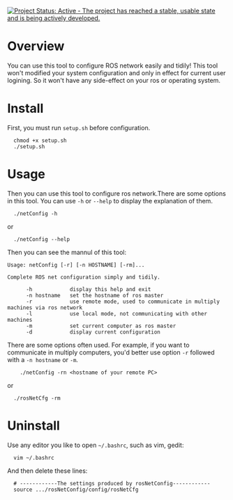[![Project Status: Active - The project has reached a stable, usable state and is being actively developed.](http://www.repostatus.org/badges/latest/active.svg)](http://www.repostatus.org/#active)

# Overview

You can use this tool to configure ROS network easily and tidily! This tool won't modified your system configuration and only in effect for current user logining. So it won't have any side-effect on your ros or operating system.

# Install

First, you must run `setup.sh` before configuration.

      chmod +x setup.sh
      ./setup.sh

# Usage

Then you can use this tool to configure ros network.There are some options in this tool. You can use `-h` or `--help` to display the explanation of them.

      ./netConfig -h
or

      ./netConfig --help

Then you can see the mannul of this tool:

```
Usage: netConfig [-r] [-n HOSTNAME] [-rm]...

Complete ROS net configuration simply and tidily.

      -h            display this help and exit
      -n hostname   set the hostname of ros master
      -r            use remote mode, used to communicate in multiply machines via ros network
      -l            use local mode, not communicating with other machines
      -m            set current computer as ros master
      -d            display current configuration
```

There are some options often used. For example, if you want to communicate in multiply computers, you'd better use option `-r` followed with a `-n hostname` or `-m`.

        ./netConfig -rn <hostname of your remote PC>

or

      ./rosNetCfg -rm


# Uninstall

Use any editor you like to open `~/.bashrc`, such as vim, gedit:

      vim ~/.bashrc

And then delete these lines:

      # ------------The settings produced by rosNetConfig------------
      source .../rosNetConfig/config/rosNetCfg
